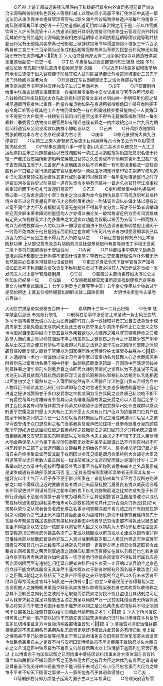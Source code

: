 <!-- { "loadSidebar": true } -->
　　○乙卯  上谕工部曰近来钱法阻滞由于私铸威行其令内外诸司务遵前旨严加访治宝源局所铸制钱各色匠役人等侵料减工以致转经小滥恶不堪行使尔部中其逐一拏送法司从重治罪并查提督管理等官先以职名闻今后该局暂停铸造户部每年将南京云南及税课司角□羊收好钱一千万文送部转送司钥库以备赏赐之用于是二部以作官姚钦等三人炉头陈霓等十八人执送法司随开具职名提督官侍郎李登云管理官员外韩邦宪其朝夕在局监造则宝源局副使叚相吏部廷朝等诏法司执相廷朝等固钦霓等鞫并核登云邦宪有无他毙具实参奏已刑部谳上狱辞钦霓等节年侵盗铜锡计值银三千六百余两冒破工食三千三百余两当坐永戍相廷朝等受赇故纵当革职为民登云邦宪审无别毙第职守所在责亦难辞＜锍-釒＞入诏夺登庸邦宪俸二月余俱如拟寻以铸造既停裁革宝源局副使一员吏一名
　　○丁巳  孝惠皇后忌辰遣都督同知王极祭  茂陵  孝烈皇后忌辰  奉先殿行祭礼遣清平伯吴家彦祭  永陵
　　○以近岁科场毙多诏增拓举场前地令生徒便于出入官校便于防检其临入试时除监场御史外增遣巡城御史二员先于场门外检阅以进著为令
　　○升巡抚辽东右副都御史王之诰为兵部右侍郎
　　○荫南京兵部尚书李遂孙汉煃为国子生以三年满考也
　　○戊午
　　○户部覆刑科给事中张岳议处清查库藏事宜一各库钱粮专委验中交收该库监守官不许再行发视一凡钱粮角□羊库及扣送太仓先赴巡视科道官役文查对以明出纳一申明积年包揽之禁榜示通衢再犯者坐以重罪一酌量各库货物如系在京通用者徵银角□羊部召商购买不必令角□羊官守候其他土产方物仍徵本色一各府所属钱粮岁委贤能佐贰一人类角□羊不得更佥大户累民一钱粮到日部司自行差官送库不得令无籍保家指称吓财一每岁春秋二季委官会估物价以便官民如有稽迟违误者罪之一内库收粮定以三六九日为期会同科道官从公验发实收以防群小抑勒诏从之
　　○己未
　　○升鸿胪寺随堂鸣赞张朝聘为本寺左寺丞序班侯瓘为右寺丞
　　○庚申
　　○修元景预祝大典九日停常封
　　○朵颜三卫夷人都督影克等遣头目阿黑麻等贡马贺冬至令节以阻雪过期仍给全赏
　　○户部集议漕规八事一修复潜山大湖二县水次以便交兑一九江卫运船原扣湖米三月照数全给以充过湖船料一清江卫河造船指挥仍加把总职名便于钤辖一严催江西安福所新造船料使廉能卫官领之久任责成不许他用其袁州五卫船厂改于吉安南昌卫改于九江各就产木近地团造以后不许再更一有司迟误漕粮及一应轻赍船料运军口粮之类行抚按监充官从重参劾一两浙卫所凋残行掌印官先期选军修船追补旧欠其运官领兑有功者许其更代或别委署印以酬其劳一每年夏秋漕运盛行之时守巡官沿河多设兵吏以防盗贼一遇有失责令本境有司赔补一督运总兵官开府江淮事权甚重知府而下参见礼节宜遵旧规诏可
　　○乙丑
　　○吏科都给事中赵灼条陈考察四事一定取舍言周时小宰计群吏之治以廉为本今宜稍仿其意于百司庶职考其操持清白者虽过必容贪墨有声者虽才必黜则廉吏劝矣一酌降调言调以处偏才降以惩有过义寔不同今才力不及者概拟调用漫无差别甚不得其平宜分为二等才不任繁者调举动乖迕而贪肆未著者降则剂量适均人才亦得以曲全矣一破常格谓近例方面有司罢黜咸有定员又每视群县大小为多寡失之太泥宜以功能为殿最以贤否为去留节一群而数人勿以为奇或数群而一人勿以为纵一抑浮言谓国法于挟私造谤者虽有明禁但止寝阁于一时而不免摘发于他日是阳斥而阴用之也宜敕下所司凡告讦者勿得受理即事状已具湏亟为穷治严反坐之法不得为先入所欺诏从之
　　○蓟辽总督侍郎刘焘列上本镇防秋功罪  上从部议赏焘及总兵胡镇刘汉巡抚温景葵银币有差降游击丁添福王世英二级下参将刘国避事状于督臣验问
　　○丙寅
　　○户科都给事中李邦义劾奏总督漕运巡抚都御史王廷拘滞不谙国计请更简才望者代之吏部覆廷赋性淳朴外若无所长然能实心任事未可轻易也诏留廷用
　　○更定岁贡法令天下督学官每岁严加考校如正贡考不称则起次贡次贡复不称则起次贡以下者必得其人乃已廷试岁贡如一省发回五人以上提学官降级别用
　　○丁卯
　　○嘉善公主薨治丧葬如永淳长公主例如生母妃祭一坛
　　○戊辰
　　○安南都统使莫宏瀷所遣宣抚副使黎光贲等奉表文方物至京此嘉靖二十七年岁例贡也光贲等至中国十五年余矣使臣从士物故过半是至始得达  上嘉其恭顺特赐宴如朝鲜琉球二国陪臣例
　　大明世宗肃皇帝实录卷五百四十


大明世宗肃皇帝实录卷五百四十一
　　嘉靖四十三年十二月己巳朔
　　○壬申  慈孝献皇后忌辰  奉先殿行祭礼
　　○刑科右给事中张岳言比来圣政一新士风丕变然多习于脂韦希宠无诚心为上为民者因陈时宜六事一议禄粮以安宗室自古法莫备于成周周家五世祖免燕会无与庆问无及此王者以贵夺亲止乎其所不得不止仁之至义之尽也今国家自奉国中尉而下皆五世以外亲若欲尽人而赡养之难以塞其嗷嗷待命之口若欲尽人而约束之难以抑其汹汹不平之情虽则生之寔则伤之为今之计莫若少宽严例令各从士农工商之便其有骄纵不法者即以凡民之法罪之至于宗女宗婿所司既隆之体貌蠲其徭役而复使之廪食于官臣以为国家待同姓大苛待异姓太滥衰多益寡亦＜锍-釒＞通禄粮一术也一辨诚伪以端士习今讲学家以富贵功名为鼓舞人心之术而闻风争附者则先以富贵功名横于胸中铨衡一缺则翘首而垂涎馆局一开则热中而濡足司钱谷则慕秩署之清华典刑名则思兵曹之喧吓居台谏则羡卿贰之崇高以为不通其说不究其术则无以满其欲而济其私然后剿窃浮词谈虚论寂相饰以智相轧以势相尚以艺能相邀以声誉初学之士靡然从之一入蒲团皆宛然有圣人面貌且洋洋独喜自负曰吾得为会中人物耳臣不暇论其立心制行何如试即与会之时言语色笑变态多端或觇喜怒于上官定进退之秘诀或腾毁誉于多口发爱憎之神机或间为坚白异同之谈各质己私哓哓不相下二有爵位稍尊巧言雄辩者参言其问众皆唯唯而莫敢发岂天爵之论以人爵而后定乎今群工百执事各有司存既非奠贽于师苐又非结契于朋侪岂宜群萃州处什五成群以惑众听善乎宗儒之言曰愿士大夫有此工夫不愿士大夫有此门户臣以为欲塞其门拒其户在国家于用舍之间慎之而已一公舆论以蓄真材聚而后作室之用成询谋同而后官人之道举今毁誉淆于众口恩怨树之私门当事者执信虗声罔加综核一旦奉命廷推仓皇四顾莫知所举即如近日武臣如任俊之昏庸黄印之狡黜郭江之蒙□目穴□夕□韩承庆之聋瞆皆相继推用又安望其亲矢石鸣抱鼓以立功阃外也夫未尝求之不可谓下无其人臣伏睹大明会典保举人才令臣下各举所知奉职无状者并坐举主臣谓此法不行则真材必不可得乞敕吏兵二部于文武选司置立文簿每月上旬给各司官人一扇令襍举所知记籍之是谓日来月终类集呈堂而留其副于各司因以参互见闻是谓月会季终则大会部寺大臣及科道等官举尤异者数人备录所长一如该部填注之法选司受而藏之是谓时计岁十二月备举四时之收录并各抚按所荐举及外官以事至京有所称列者悉书举主之名具奏质成是谓岁成遇有员缺部臣献其可否  皇上定其去留按图索骏即滥举者无所庸其私矣一遏奸宄以作士气正人君子多不便于群小所贵在上者能培植其气节不为浮议所夺则谗邪之口噤不得肆窃见近时要胁贵势者或以匹夫而荐抚按污蔑善良者或以臧获而诬尊长郎官驭吏过严则谩骂而讦之朝市司听贵下以礼则群聚而诮之铨堂佐贰失意于长官肆行谤讪而不忌里胥怫情于县令敢为越奏而不惩其他假陈言以乱国是借谠论以洩私讐或标榜通衢或投缄私第者殆未可以悉数也姑未论其计之行否而众口铄佥[良]亦可畏矣以故今之从政者皆务老成长厚之名事涉利害輙深避不肯为诘之则曰有旧规在媕妸之习成刚介之气沮士风不振其源坐此臣以为赢缩转化莫切于铨曹辅翼维持莫先于言路今考察届宜痛加振励其有挟私构诬希图中伤者尽法穷治吏部不得执此以疑去留言臣不得据之以恣论劾一核部差以肃官守人臣之义以靖共为大节顷怀私者往往营差取便假道求归而兵部为甚盖各衙门之羌或以租赋或以审录或以关津或以诏令事非得已惟独兵部以给散武官诰命岁取二人焉以催儧柴薪岁取二人焉其他赍送军单查理军册者又不知其几也夫此数事不过持空头尺牍即一吏胥足矣而上烦君命轻遣职官令此辈者出则都舆焉之荣居则享庖廪之馈偃仰私室坐历资俸安在其以劳叙迁也乞敕吏部自今京官有再考秩满者许如例请告一切浮差悉行停寝各部堂官不得私其所属其应差官亦湏刻限而至有违制乞归迁延自便者许科臣指名参究一止开纳以议兵饷今之京邑巨商非不能文绣其服金玉其车然韦藩木捷以过于朝者财赋有经而名器不敢滥也乃司计之臣勤以朝廷之名器括天下之资产臣窃惑之夫开纳事例今之所以久行未未罢者不过以官卑禄薄无甚害耳不知此途一开纨裤＜监-皿立＞章垂绥荡子皆得藉祖父之余资假他人之慷慨朝进粟而夕拜衔真如执券以取寄强梁豪右者恣其称贷以收倍称之息其不至啖民之肉剥民之肤则不足取盈而偿费如之何民不饥且盗也且其钻剌之习足以污铨曹凭藉之谋足以挠选法孟浪之费足以倾财产万一民贫国耗侵渔者无所容则此辈必将束手而不敢进司国计者恐不能罗织以钩之是公私两失也若谓标兵不可乏饷则何不尽罢各处民壮徵其直以给军而颁此开纳市贩之术乎＜锍-釒＞入下所司覆议俱可惟止开纳一事户部以边饷不充请先罢加级穵运例余仍旧时尚书杨博在本兵岳所言多讥切博事且言方今世际清明各部诸臣皆思＜锍-釒＞瀹澡雪以清吏治惟兵部畏缩逡巡不思振刷各司条例杂乱无章胥吏朋奸抟噬武弁此其咎必有所归惟  皇上裁之博闻甚不平乃执奏任俊等推用出于至公诰命诸差自有旧例若军单军册寔未尝遣官也武臣承袭臣自主之吏胥不得与安所□其博噬岳虽不斥言臣臣不敢隐忍以失大臣自处之义且谓廷臣中独臣最为不肖臣又何颜冒居荣次以上玷清朝下羞同列乞容罢归思过  上以博素忠于为国优诏留之已而给事中曹栋因论科场事未言大臣体国与言官轮事当如和羹相济不嫌异同言官之无忌益见大臣之有容大臣之休休乃有言官之谔谔故尧舜虽圣不能无吁咈四岳虽贤亦不能识鲧于未试近乃有小臣尽忠言事而大臣为之悻悻不平者不知天下国家之事果一人一家所能办否乎其语盖侵博也
　　○乙亥
　　○荫刑部右侍郎万虞恺子廷寅为国子生以三年考满也
　　○令顺天府官祈雪
